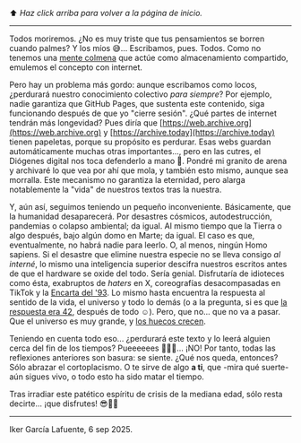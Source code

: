 ⬆️ _Haz click arriba para volver a la página de inicio._

---

Todos moriremos. ¿No es muy triste que tus pensamientos se borren cuando palmes? Y los míos 😅... Escribamos, pues. Todos. Como no tenemos una [mente colmena](https://web.archive.org/web/20250908071806/https://enderverse.fandom.com/wiki/Formics) que actúe como almacenamiento compartido, emulemos el concepto con internet.

Pero hay un problema más gordo: aunque escribamos como locos, ¿perdurará nuestro conocimiento colectivo _para siempre_? Por ejemplo, nadie garantiza que GitHub Pages, que sustenta este contenido, siga funcionando después de que yo "cierre sesión". ¿Qué partes de internet tendrán más longevidad? Pues diría que [https://web.archive.org](https://web.archive.org) y [https://archive.today](https://archive.today) tienen papeletas, porque su propósito es perdurar. Esas webs guardan automáticamente muchas otras importantes..., pero en las cutres, el Diógenes digital nos toca defenderlo a mano 🥲. Pondré mi granito de arena y archivaré lo que vea por ahí que mola, y también esto mismo, aunque sea morralla. Este mecanismo no garantiza la eternidad, pero alarga notablemente la "vida" de nuestros textos tras la nuestra.

Y, aún así, seguimos teniendo un pequeño inconveniente. Básicamente, que la humanidad desaparecerá. Por desastres cósmicos, autodestrucción, pandemias o colapso ambiental; da igual. Al mismo tiempo que la Tierra o algo después, bajo algún domo en Marte; da igual. El caso es que, eventualmente, no habrá nadie para leerlo. O, al menos, ningún Homo sapiens. Si el desastre que elimine nuestra especie no se lleva consigo _al interné_, lo mismo una inteligencia superior descifra nuestros escritos antes de que el hardware se oxide del todo. Sería genial. Disfrutaría de idioteces como ésta, exabruptos de _haters_ en X, coreografías desacompasadas en TikTok y la [Encarta del '93](https://archive.org/details/ENCARTA_93). Lo mismo hasta encuentra la respuesta al sentido de la vida, el universo y todo lo demás (o a la pregunta, si es que [la respuesta era 42](https://web.archive.org/web/20250908071416/https://es.wikipedia.org/wiki/El_sentido_de_la_vida,_el_universo_y_todo_lo_dem%C3%A1s), después de todo ☺️). Pero, que no... que no va a pasar. Que el universo es muy grande, y [los huecos crecen](https://web.archive.org/web/20250908071357/https://www.sea-astronomia.es/glosario/expansion-del-universo).

Teniendo en cuenta todo eso... ¿perdurará este texto y lo leerá alguien cerca del fin de los tiempos? Pueeeeees 🥁🥁🥁... ¡NO! Por tanto, todas las reflexiones anteriores son basura: se siente. ¿Qué nos queda, entonces? Sólo abrazar el cortoplacismo. O te sirve de algo **a ti**, que -mira qué suerte- aún sigues vivo, o todo esto ha sido matar el tiempo.

Tras irradiar este patético espíritu de crisis de la mediana edad, sólo resta decirte... ¡que disfrutes! 😎💃🏼

---
Iker García Lafuente, 6 sep 2025.
